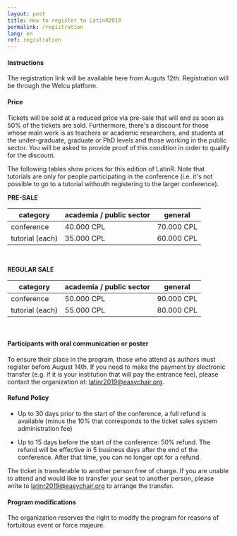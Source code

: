 ```yaml
---
layout: post
title: How to register to LatinR2019
permalink: /registration
lang: en
ref: registration
---
```


#### Instructions

The registration link will be available here from Auguts 12th. Registration will be through the Welcu platform.

#### Price

Tickets will be sold at a reduced price via pre-sale that will end as soon as 50% of the tickets are sold. Furthermore, there's a discount for those whose main work is as teachers or academic researchers, and students at the under-graduate, graduate or PhD levels and those working in the public sector. You will be asked to provide proof of this condition in order to qualify for the discount.

The following tables show prices for this edition of LatinR. Note that tutorials are only for people participating in the conference (i.e. it's not possible to go to a tutorial withouth registering to the larger conference).

**PRE-SALE**

<table class="table-price">
<thead><tr class="tableizer-firstrow"><th> category </th><th> academia / public sector </th><th> general </th></tr></thead><tbody>
 <tr><td>conference </td><td> 40.000 CPL </td><td> 70.000 CPL </td></tr>
 <tr><td> tutorial (each)  </td><td> 35.000 CPL </td><td>60.000 CPL </td></tr>
</tbody></table>
<br>



**REGULAR SALE**

<table class="table-price">
<thead><tr class="tableizer-firstrow"><th> category </th><th> academia / public sector </th><th> general </th></tr></thead><tbody>
 <tr><td>conference </td><td> 50.000 CPL </td><td> 90.000 CPL </td></tr>
 <tr><td> tutorial (each)  </td><td> 55.000 CPL </td><td> 80.000 CPL</td></tr>
</tbody></table>
<br>

#### Participants with oral communication or poster

To ensure their place in the program, those who attend as authors must register before August 14th. If you need to make the payment by electronic transfer (e.g. if it is your institution that will pay the entrance fee), please contact the organization at: latinr2019@easychair.org.


#### Refund Policy

- Up to 30 days prior to the start of the conference, a full refund is available (minus the 10% that corresponds to the ticket sales system administration fee)

- Up to 15 days before the start of the conference: 50% refund. The refund will be effective in 5 business days after the end of the conference. After that time, you can no longer opt for a refund.

The ticket is transferable to another person free of charge. If you are unable to attend and would like to transfer your seat to another person, please write to latinr2019@easychair.org to arrange the transfer.


#### Program modifications

The organization reserves the right to modify the program for reasons of fortuitous event or force majeure.
